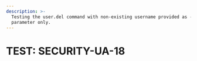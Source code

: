 ```yaml
---
description: >-
  Testing the user.del command with non-existing username provided as -u
  parameter only.
---
```


# TEST: SECURITY-UA-18


